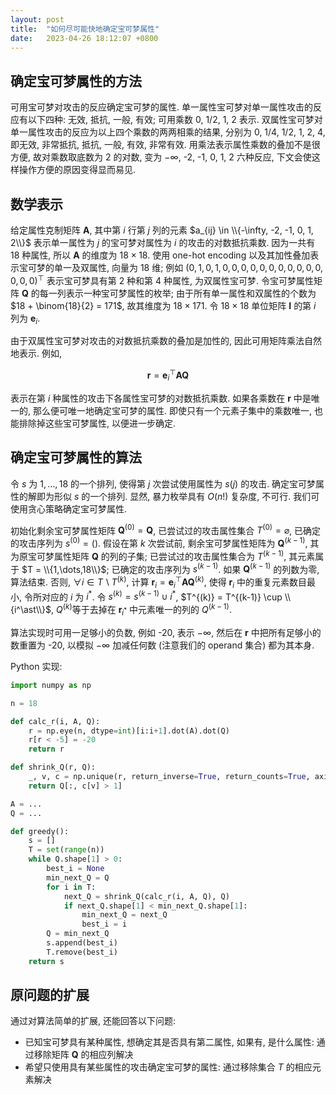 ```yaml
---
layout: post
title:  "如何尽可能快地确定宝可梦属性"
date:   2023-04-26 18:12:07 +0800
---
```


## 确定宝可梦属性的方法

可用宝可梦对攻击的反应确定宝可梦的属性.
单一属性宝可梦对单一属性攻击的反应有以下四种: 无效, 抵抗, 一般, 有效; 可用乘数 0, 1/2, 1, 2 表示.
双属性宝可梦对单一属性攻击的反应为以上四个乘数的两两相乘的结果, 分别为 0, 1/4, 1/2, 1, 2, 4, 即无效, 非常抵抗, 抵抗, 一般, 有效, 非常有效.
用乘法表示属性乘数的叠加不是很方便, 故对乘数取底数为 2 的对数, 变为 $-\infty$, -2, -1, 0, 1, 2 六种反应, 下文会使这样操作方便的原因变得显而易见.

## 数学表示

给定属性克制矩阵 $\mathbf A$, 其中第 $i$ 行第 $j$ 列的元素 $a_{ij} \in \\{-\infty, -2, -1, 0, 1, 2\\}$ 表示单一属性为 $j$ 的宝可梦对属性为 $i$ 的攻击的对数抵抗乘数.
因为一共有 18 种属性, 所以 $\mathbf A$ 的维度为 $18 \times 18$.
使用 one-hot encoding 以及其加性叠加表示宝可梦的单一及双属性, 向量为 18 维;
例如 $(0, 1, 0, 1, 0, 0, 0, 0, 0, 0, 0, 0, 0, 0, 0, 0, 0, 0)^\top$ 表示宝可梦具有第 2 种和第 4 种属性, 为双属性宝可梦.
令宝可梦属性矩阵 $\mathbf Q$ 的每一列表示一种宝可梦属性的枚举; 由于所有单一属性和双属性的个数为 $18 + \binom{18}{2} = 171$, 故其维度为 $18 \times 171$.
令 $18 \times 18$ 单位矩阵 $\mathbf I$ 的第 $i$ 列为 $\boldsymbol e_i$.

由于双属性宝可梦对攻击的对数抵抗乘数的叠加是加性的, 因此可用矩阵乘法自然地表示.
例如,

$$
\boldsymbol r = \boldsymbol e_i^\top \mathbf A \mathbf Q
$$

表示在第 $i$ 种属性的攻击下各属性宝可梦的对数抵抗乘数.
如果各乘数在 $\boldsymbol r$ 中是唯一的, 那么便可唯一地确定宝可梦的属性.
即使只有一个元素子集中的乘数唯一, 也能排除掉这些宝可梦属性, 以便进一步确定.

## 确定宝可梦属性的算法

令 $s$ 为 $1,\dots,18$ 的一个排列, 使得第 $j$ 次尝试使用属性为 $s(j)$ 的攻击.
确定宝可梦属性的解即为形似 $s$ 的一个排列.
显然, 暴力枚举具有 $O(n!)$ 复杂度, 不可行.
我们可使用贪心策略确定宝可梦属性.

初始化剩余宝可梦属性矩阵 $\mathbf Q^{(0)} = \mathbf Q$, 已尝试过的攻击属性集合 $T^{(0)} = \varnothing$, 已确定的攻击序列为 $s^{(0)} = ()$.
假设在第 $k$ 次尝试前, 剩余宝可梦属性矩阵为 $\mathbf Q^{(k-1)}$, 其为原宝可梦属性矩阵 $\mathbf Q$ 的列的子集; 已尝试过的攻击属性集合为 $T^{(k-1)}$, 其元素属于 $T = \\{1,\dots,18\\}$; 已确定的攻击序列为 $s^{(k-1)}$.
如果 $\mathbf Q^{(k-1)}$ 的列数为零, 算法结束.
否则, $\forall i \in T \,\backslash\, T^{(k)}$, 计算 $\boldsymbol r_i = \boldsymbol e_i^\top \mathbf A \mathbf Q^{(k)}$, 使得 $\boldsymbol r_i$ 中的重复元素数目最小, 令所对应的 $i$ 为 $i^\ast$.
令 $s^{(k)} = s^{(k-1)} \cup i^\ast$, $T^{(k)} = T^{(k-1)} \cup \\{i^\ast\\}$, $Q^{(k)}$等于去掉在 $\boldsymbol r_{i^\ast}$ 中元素唯一的列的 $Q^{(k-1)}$.

算法实现时可用一足够小的负数, 例如 -20, 表示 $-\infty$, 然后在 $\boldsymbol r$ 中把所有足够小的数重置为 -20, 以模拟 $-\infty$ 加减任何数 (注意我们的 operand 集合) 都为其本身.

Python 实现:

```python
import numpy as np

n = 18

def calc_r(i, A, Q):
    r = np.eye(n, dtype=int)[i:i+1].dot(A).dot(Q)
    r[r < -5] = -20
    return r

def shrink_Q(r, Q):
    _, v, c = np.unique(r, return_inverse=True, return_counts=True, axis=1)
    return Q[:, c[v] > 1]

A = ...
Q = ...

def greedy():
    s = []
    T = set(range(n))
    while Q.shape[1] > 0:
        best_i = None
        min_next_Q = Q
        for i in T:
            next_Q = shrink_Q(calc_r(i, A, Q), Q)
            if next_Q.shape[1] < min_next_Q.shape[1]:
                min_next_Q = next_Q
                best_i = i
        Q = min_next_Q
        s.append(best_i)
        T.remove(best_i)
    return s
```

## 原问题的扩展

通过对算法简单的扩展, 还能回答以下问题:

- 已知宝可梦具有某种属性, 想确定其是否具有第二属性, 如果有, 是什么属性: 通过移除矩阵 $\mathbf Q$ 的相应列解决
- 希望只使用具有某些属性的攻击确定宝可梦的属性: 通过移除集合 $T$ 的相应元素解决
